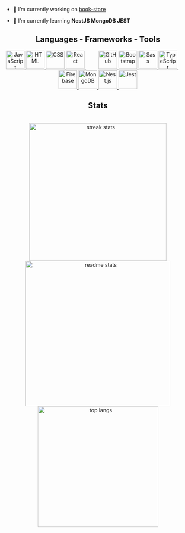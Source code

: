 
<!-- <h1 align="center">
    <img src="https://readme-typing-svg.herokuapp.com/?font=Righteous&size=20&center=true&vCenter=true&width=300&height=28&duration=4000&lines=Hello+World!+👋;+I'm+Damian+;++A+passionate+frontend+developer+from+Poland!;&color=17c654" />
</h1> -->


- 🔭 I’m currently working on [book-store](https://github.com/DendiLBN/bookStore)

- 🌱 I’m currently learning **NestJS MongoDB JEST**

<!-- 📫 How to reach me **damiansky1337@gmail.com** -->

<p align="left">
</p>

<h2 align="center">Languages - Frameworks - Tools</h2>
<div align="center">
 <!-- JavaScript -->
    <a href="https://www.w3schools.com/js/" target="_blank">
        <img src="https://skillicons.dev/icons?i=javascript" alt="JavaScript" width="50" />
    </a>
    <!-- HTML -->
    <a href="https://www.w3schools.com/html/default.asp" target="_blank">
        <img src="https://skillicons.dev/icons?i=html" alt="HTML" width="50" />
    </a>
    <!-- CSS -->
    <a href="https://www.w3schools.com/css/default.asp" target="_blank">
        <img src="https://skillicons.dev/icons?i=css" alt="CSS" width="50" />
    </a>
    <!-- React -->
    <a href="https://reactjs.org/" target="_blank">
        <img src="https://skillicons.dev/icons?i=react" alt="React" width="50" />
    </a>
 <!-- Empty space -->
    <div style="display:inline-block; width:30;"></div>
    <!-- GitHub -->
    <a href="https://github.com/" target="_blank">
        <img src="https://skillicons.dev/icons?i=github" alt="GitHub" width="50" />
    </a>
    <!-- Bootstrap -->
    <a href="https://getbootstrap.com/" target="_blank">
        <img src="https://skillicons.dev/icons?i=bootstrap" alt="Bootstrap" width="50" />
    </a>
    <!-- Sass -->
    <a href="https://sass-lang.com/" target="_blank">
        <img src="https://skillicons.dev/icons?i=sass" alt="Sass" width="50" />
    </a>
    <!-- Tailwind -->
<!--     <a href="https://tailwindcss.com/" target="_blank">
        <img src="https://skillicons.dev/icons?i=tailwind" alt="Tailwind CSS" width="50" />
    </a> -->
    <!-- TypeScript -->
    <a href="https://www.typescriptlang.org/" target="_blank">
        <img src="https://skillicons.dev/icons?i=typescript" alt="TypeScript" width="50" />
    </a>
 <!-- Empty space -->
    <div style="display:inline-block; width:30;"></div>
    <!-- Firebase -->
    <a href="https://firebase.google.com/" target="_blank">
        <img src="https://skillicons.dev/icons?i=firebase" alt="Firebase" width="50" />
    </a>
    <!-- MongoDB -->
    <a href="https://www.mongodb.com/" target="_blank">
        <img src="https://skillicons.dev/icons?i=mongodb" alt="MongoDB" width="50" />
    </a>
    <!-- Nestjs -->
    <a href="https://nestjs.com/" target="_blank">
        <img src="https://skillicons.dev/icons?i=nestjs" alt="Nest.js" width="50" />
    </a>
    <!-- MySQL -->
    <!--<a href="https://www.mysql.com/" target="_blank">
        <img src="https://skillicons.dev/icons?i=mysql" alt="MySQL" width="50" /> 
    </a> 
<!-- Jest -->
    <a href="https://jestjs.io/" target="_blank">
        <img src="https://skillicons.dev/icons?i=jest" alt="Jest" width="50" />
    </a>
</div>


<h2 align="center"> Stats </h2>
<br>

<div align="center">
  <!-- Streak Stats -->
  <img width=370 src="https://github-readme-streak-stats-salesp07.vercel.app/?user=DendiLBN&count_private=true&theme=react&border_radius=10" alt="streak stats"/>
  

  <!-- GitHub Stats -->
  <img width=390 src="https://github-readme-stats-salesp07.vercel.app/api?username=DendiLBN&count_private=true&show_icons=true&theme=react&rank_icon=github&border_radius=10" alt="readme stats" />
  

  <br/>
  
  <!-- Top Languages -->
  <img width=325 align="center" src="https://github-readme-stats-salesp07.vercel.app/api/top-langs/?username=DendiLBN&langs_count=8&layout=compact&theme=react&border_radius=10&exclude_repo=github-readme-stats" alt="top langs" />
</div>
